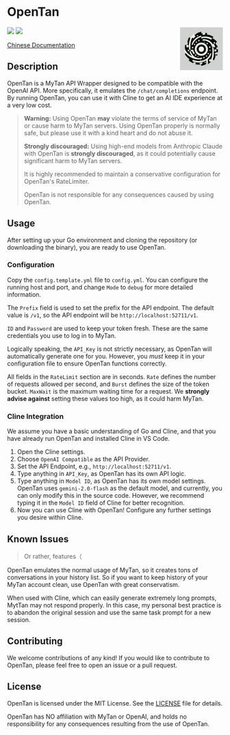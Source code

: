 # OpenTan

<div align="right">
<img src="./icon.jpg" width="100" align="right" />
</div>
<img src="https://img.shields.io/github/license/ShinoharaHaruna/OpenTan" />
<img src="https://img.shields.io/github/go-mod/go-version/ShinoharaHaruna/OpenTan" />

[Chinese Documentation](README_zh-CN.md)

## Description

OpenTan is a MyTan API Wrapper designed to be compatible with the OpenAI API. More specifically, it emulates the `/chat/completions` endpoint. By running OpenTan, you can use it with Cline to get an AI IDE experience at a very low cost.

> **Warning:** Using OpenTan **may** violate the terms of service of MyTan or cause harm to MyTan servers. Using OpenTan properly is normally safe, but please use it with a kind heart and do not abuse it.
>
> **Strongly discouraged:** Using high-end models from Anthropic Claude with OpenTan is **strongly discouraged**, as it could potentially cause significant harm to MyTan servers.
>
> It is highly recommended to maintain a conservative configuration for OpenTan's RateLimiter.
>
> OpenTan is not responsible for any consequences caused by using OpenTan.

## Usage

After setting up your Go environment and cloning the repository (or downloading the binary), you are ready to use OpenTan.

### Configuration

Copy the `config.template.yml` file to `config.yml`. You can configure the running host and port, and change `Mode` to `debug` for more detailed information.

The `Prefix` field is used to set the prefix for the API endpoint. The default value is `/v1`, so the API endpoint will be `http://localhost:52711/v1`.

`ID` and `Password` are used to keep your token fresh. These are the same credentials you use to log in to MyTan.

Logically speaking, the `API_Key` is not strictly necessary, as OpenTan will automatically generate one for you. However, you *must* keep it in your configuration file to ensure OpenTan functions correctly.

All fields in the `RateLimit` section are in seconds. `Rate` defines the number of requests allowed per second, and `Burst` defines the size of the token bucket. `MaxWait` is the maximum waiting time for a request. We **strongly advise against** setting these values too high, as it could harm MyTan.

### Cline Integration

We assume you have a basic understanding of Go and Cline, and that you have already run OpenTan and installed Cline in VS Code.

1.  Open the Cline settings.
2.  Choose `OpenAI Compatible` as the API Provider.
3.  Set the API Endpoint, e.g., `http://localhost:52711/v1`.
4.  Type anything in `API_Key`, as OpenTan has its own API logic.
5.  Type anything in `Model ID`, as OpenTan has its own model settings. OpenTan uses `gemini-2.0-flash` as the default model, and currently, you can only modify this in the source code. However, we recommend typing it in the `Model ID` field of Cline for better recognition.
6.  Now you can use Cline with OpenTan! Configure any further settings you desire within Cline.

## Known Issues

> Or rather, features（

OpenTan emulates the normal usage of MyTan, so it creates tons of conversations in your history list. So if you want to keep history of your MyTan account clean, use OpenTan with great conservatism.

When used with Cline, which can easily generate extremely long prompts, MytTan may not respond properly. In this case, my personal best practice is to abandon the original session and use the same task prompt for a new session.

## Contributing

We welcome contributions of any kind! If you would like to contribute to OpenTan, please feel free to open an issue or a pull request.

## License

OpenTan is licensed under the MIT License. See the [LICENSE](LICENSE) file for details.

OpenTan has NO affiliation with MyTan or OpenAI, and holds no responsibility for any consequences resulting from the use of OpenTan.
